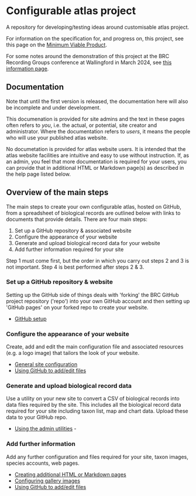 # Configurable atlas project

A repository for developing/testing ideas around customisable atlas project.

For information on the specification for, and progress on, this project, see this page on the [Minimum Viable Product](./core/docs/mvp.md).

For some notes around the demonstration of this project at the BRC Recording Groups conference at Wallingford in March 2024, see [this information page](./core/docs/conf2024.md).

## Documentation

Note that until the first version is released, the documentation here will also be incomplete and under development.

This documenation is provided for site admins and the text in these pages often refers to *you*, i.e. the actual, or potential, site creator and administrator. Where the documentation refers to *users*, it means the people who will use your published atlas website.

No documetation is provided for atlas website users. It is intended that the atlas website facilities are intuitive and easy to use without instruction. If, as an admin, you feel that more documentation is required for your users, you can provide that in additional HTML or Markdown page(s) as described in the help page listed below.

## Overview of the main steps
The main steps to create your own configurable atlas, hosted on GitHub, from a spreadsheet of biological records are outlined below with links to documents that provide details. There are four main steps:

1. Set up a GitHub repository & associated website
2. Configure the appearance of your website
3. Generate and upload biological record data for your website
4. Add further information required for your site

Step 1 must come first, but the order in which you carry out steps 2 and 3 is not important. Step 4 is best performed after steps 2 & 3.

### Set up a GitHub repository & website
Setting up the GitHub side of things deals with 'forking' the BRC GitHub project repository ('repo') into your own GitHub account and then setting up 'GitHub pages' on your forked repo to create your website.
- [GitHub setup](./core/docs/docs-github-setup.md)
### Configure the appearance of your website
Create, add and edit the main configuration file and associated resources (e.g. a logo image) that tailors the look of your website.
- [General site configuration](./core/docs/docs-site-config.md)
- [Using GitHub to add/edit files](./core/docs/docs-add-edit-config.md)
### Generate and upload biological record data
Use a utility on your new site to convert a CSV of biological records into data files required by the site. This includes all the biological record data required for your site including taxon list, map and chart data. Upload these data to your GitHub repo. 
- [Using the admin utilities](./core/docs/docs-admin-utilities.md) - 
### Add further information 
Add any further configuration and  files required for your site, taxon images, species accounts, web pages.
- [Creating additional HTML or Markdown pages](./core/docs/docs-additional-pages.md)
- [Configuring gallery images](./core/docs/docs-image-gallery.md)
- [Using GitHub to add/edit files](./core/docs/docs-add-edit-config.md)




